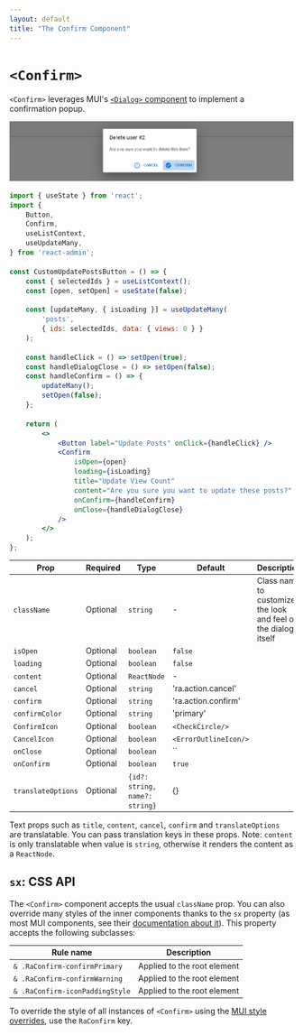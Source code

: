 ```yaml
---
layout: default
title: "The Confirm Component"
---
```


# `<Confirm>`

`<Confirm>` leverages MUI's [`<Dialog>` component](https://mui.com/components/dialogs) to implement a confirmation popup.

![Confirm dialog](./img/confirm-dialog.png)

```jsx
import { useState } from 'react';
import {
    Button,
    Confirm,
    useListContext,
    useUpdateMany,
} from 'react-admin';

const CustomUpdatePostsButton = () => {
    const { selectedIds } = useListContext();
    const [open, setOpen] = useState(false);

    const [updateMany, { isLoading }] = useUpdateMany(
        'posts',
        { ids: selectedIds, data: { views: 0 } }
    );

    const handleClick = () => setOpen(true);
    const handleDialogClose = () => setOpen(false);
    const handleConfirm = () => {
        updateMany();
        setOpen(false);
    };

    return (
        <>
            <Button label="Update Posts" onClick={handleClick} />
            <Confirm
                isOpen={open}
                loading={isLoading}
                title="Update View Count"
                content="Are you sure you want to update these posts?"
                onConfirm={handleConfirm}
                onClose={handleDialogClose}
            />
        </>
    );
};
```

| Prop               | Required | Type                           | Default               | Description                                                    |
|--------------------|----------|--------------------------------|-----------------------|----------------------------------------------------------------|
| `className`        | Optional | `string`                       | -                     | Class name to customize the look and feel of the dialog itself |
| `isOpen`           | Optional | `boolean`                      | `false`               |                                                                |
| `loading`          | Optional | `boolean`                      | `false`               |                                                                |
| `content`          | Optional | `ReactNode`                    | -                     |                                                                |
| `cancel`           | Optional | `string`                       | 'ra.action.cancel'    |                                                                |
| `confirm`          | Optional | `string`                       | 'ra.action.confirm'   |                                                                |
| `confirmColor`     | Optional | `string`                       | 'primary'             |                                                                |
| `ConfirmIcon`      | Optional | `boolean`                      | `<CheckCircle/>`      |                                                                |
| `CancelIcon`       | Optional | `boolean`                      | `<ErrorOutlineIcon/>` |                                                                |
| `onClose`          | Optional | `boolean`                      | ``                    |                                                                |
| `onConfirm`        | Optional | `boolean`                      | `true`                |                                                                |
| `translateOptions` | Optional | `{id?: string, name?: string}` | {}                    |                                                                |

Text props such as `title`, `content`, `cancel`, `confirm` and `translateOptions` are translatable. You can pass translation keys in these props. Note: `content` is only translatable when value is `string`, otherwise it renders the content as a `ReactNode`.

## `sx`: CSS API

The `<Confirm>` component accepts the usual `className` prop. You can also override many styles of the inner components thanks to the `sx` property (as most MUI components, see their [documentation about it](https://mui.com/customization/how-to-customize/#overriding-nested-component-styles)). This property accepts the following subclasses:

| Rule name                       | Description                 |
|---------------------------------|-----------------------------|
| `& .RaConfirm-confirmPrimary`   | Applied to the root element |
| `& .RaConfirm-confirmWarning`   | Applied to the root element |
| `& .RaConfirm-iconPaddingStyle` | Applied to the root element |

To override the style of all instances of `<Confirm>` using the [MUI style overrides](https://mui.com/customization/globals/#css), use the `RaConfirm` key.
